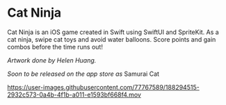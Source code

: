 #  Cat Ninja

Cat Ninja is an iOS game created in Swift using SwiftUI and SpriteKit. As a cat ninja, swipe cat toys and avoid water balloons. Score points and gain combos before the time runs out!

*Artwork done by Helen Huang.*

*Soon to be released on the app store as* Samurai Cat

https://user-images.githubusercontent.com/77767589/188294515-2932c573-0a4b-4f1b-a011-e1593bf668f4.mov
